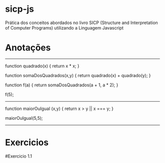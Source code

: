 # sicp-js
Prática dos conceitos abordados no livro SICP (Structure and Interpretation of Computer Programs) utilizando a Linguagem Javascript

# Anotações

---------------------------------------------------------

function quadrado(x) {
    return x * x;
}

function somaDosQuadrados(x,y) {
    return quadrado(x) + quadrado(y);
}

function f(a) {
    return somaDosQuadrados(a + 1, a * 2);
}

f(5);

--------------------------------------------------------

function maiorOuIgual (x,y) {
    return x > y || x === y;
}

maiorOuIgual(5,5);

--------------------------------------------------------

# Exercicios

#Exercicio 1.1

